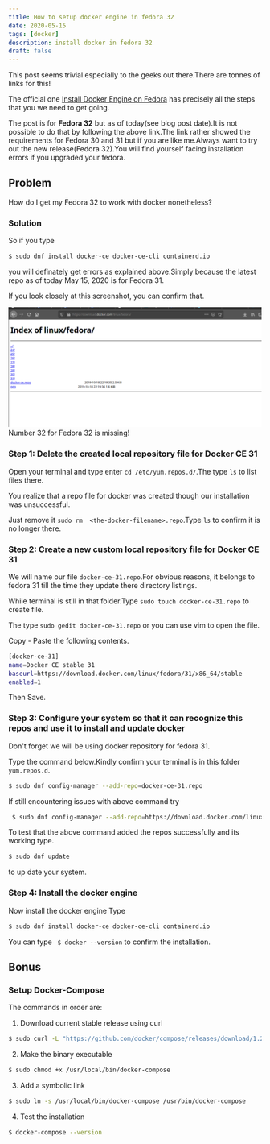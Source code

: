 ```yaml
---
title: How to setup docker engine in fedora 32
date: 2020-05-15
tags: [docker]
description: install docker in fedora 32
draft: false
---
```


This post seems trivial especially to the geeks out there.There are tonnes of links for this!

The official one [Install Docker Engine on Fedora](https://docs.docker.com/engine/install/fedora/) has precisely all the steps that you we need to get going.

The post is for **Fedora 32** but as of today(see blog post date).It is not possible to do that by following
the above link.The link rather showed the requirements for Fedora 30 and 31  but if you are like me.Always
want to try out the new release(Fedora 32).You will find yourself facing installation errors if you upgraded
your fedora.

## Problem
How do I get my Fedora 32 to work with docker nonetheless?

### Solution
So if you type
```bash
$ sudo dnf install docker-ce docker-ce-cli containerd.io
```
you will definately get errors as explained above.Simply because the latest repo as of today May 15, 2020
is for Fedora 31.

If you look closely at this screenshot, you can confirm that.

![ Docker Fedora Files](./fedora-img-1.png) Number 32 for Fedora 32 is missing!

### Step 1: Delete the created local repository file for Docker CE 31
Open your terminal and type enter `cd /etc/yum.repos.d/`.The type `ls` to list files there.

You realize that a repo file for docker was created though our installation was unsuccessful.

Just remove it `sudo rm  <the-docker-filename>.repo`.Type `ls` to confirm it is no longer there.

### Step 2: Create a new custom local repository file for Docker CE 31
We will name our file `docker-ce-31.repo`.For obvious reasons, it belongs to fedora 31 till the time they update
there directory listings.

While terminal is still in that folder.Type `sudo touch docker-ce-31.repo` to create file.

The type `sudo gedit docker-ce-31.repo` or you can use vim to open the file.

Copy - Paste the following contents.
```bash
[docker-ce-31]
name=Docker CE stable 31
baseurl=https://download.docker.com/linux/fedora/31/x86_64/stable
enabled=1
```
Then Save.

### Step 3: Configure your system so that it can recognize this repos and use it to install and update docker
Don't forget we will be using docker repository for fedora 31.

Type the command below.Kindly confirm your terminal is in this folder `yum.repos.d`.

```bash
$ sudo dnf config-manager --add-repo=docker-ce-31.repo
```
If still encountering issues with above command try
```bash
 $ sudo dnf config-manager --add-repo=https://download.docker.com/linux/fedora/31/x86_64/stable
```
To test that the above command added the repos successfully and its working type.

```bash
$ sudo dnf update
```
to up date your system.

### Step 4: Install the docker engine
Now install the docker engine
Type
```bash
$ sudo dnf install docker-ce docker-ce-cli containerd.io
```

You can type ` $ docker --version` to confirm the installation.

## Bonus
### Setup Docker-Compose
The commands in order are:

1. Download current stable release using curl
```bash
$ sudo curl -L "https://github.com/docker/compose/releases/download/1.25.5/docker-compose-$(uname -s)-$(uname -m)" -o /usr/local/bin/docker-compose
```
2.  Make the binary executable
```bash
$ sudo chmod +x /usr/local/bin/docker-compose
```
3. Add a symbolic link
```bash
$ sudo ln -s /usr/local/bin/docker-compose /usr/bin/docker-compose
```

4. Test the installation
```bash
$ docker-compose --version
```
